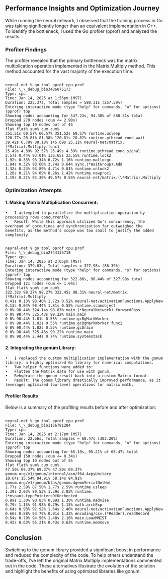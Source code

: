 ## Performance Insights and Optimization Journey

While running the neural network, I observed that the training process in Go was taking significantly longer than an equivalent implementation in C++. To identify the bottleneck, I used the Go profiler (pprof) and analyzed the results.

### Profiler Findings

The profiler revealed that the primary bottleneck was the matrix multiplication operation implemented in the Matrix.Multiply method. This method accounted for the vast majority of the execution time.

```Unoptimized

neural-net % go tool pprof cpu.prof
File: \_\_debug_bin3486075173
Type: cpu
Time: Jan 14, 2025 at 1:56pm (MST)
Duration: 225.37s, Total samples = 580.31s (257.50%)
Entering interactive mode (type "help" for commands, "o" for options)
(pprof) top
Showing nodes accounting for 547.23s, 94.30% of 580.31s total
Dropped 279 nodes (cum <= 2.90s)
Showing top 10 nodes out of 44
flat flat% sum% cum cum%
351.51s 60.57% 60.57% 351.52s 60.57% runtime.usleep
120.77s 20.81% 81.38% 120.81s 20.82% runtime.pthread_cond_wait
39.42s 6.79% 88.18% 145.69s 25.11% neural-net/matrix.(*Matrix).Multiply.func1
25.49s 4.39% 92.57% 25.49s 4.39% runtime.pthread_cond_signal
2.57s 0.44% 93.01% 136.65s 23.55% runtime.lock2
1.92s 0.33% 93.34% 6.72s 1.16% runtime.mallocgc
1.84s 0.32% 93.66% 3.74s 0.64% sync.(*WaitGroup).Add
1.32s 0.23% 93.89% 4.71s 0.81% runtime.unlock2
1.20s 0.21% 94.09% 8.26s 1.42% runtime.newproc1
1.19s 0.21% 94.30% 49.57s 8.54% neural-net/matrix.(\*Matrix).Multiply
```

### Optimization Attempts

#### 1. Making Matrix Multiplication Concurrent:

    •	I attempted to parallelize the multiplication operation by processing rows concurrently.
    •	Result: While this approach utilized Go’s concurrency, the overhead of goroutines and synchronization far outweighed the benefits, as the method’s scope was too small to justify the added complexity.

```Using concurrency

neural-net % go tool pprof cpu.prof
File: \_\_debug_bin2744135718
Type: cpu
Time: Jan 14, 2025 at 2:05pm (MST)
Duration: 379.63s, Total samples = 327.98s (86.39%)
Entering interactive mode (type "help" for commands, "o" for options)
(pprof) top
Showing nodes accounting for 322.86s, 98.44% of 327.98s total
Dropped 121 nodes (cum <= 1.64s)
flat flat% sum% cum cum%
322.32s 98.27% 98.27% 322.45s 98.31% neural-net/matrix.(*Matrix).Multiply
0.41s 0.13% 98.40% 1.72s 0.52% neural-net/activationFunctions.ApplyNew
0.13s 0.04% 98.44% 1.81s 0.55% runtime.scanobject
0 0% 98.44% 324.14s 98.83% main.(*NeuralNetwork).forwardPass
0 0% 98.44% 325.43s 99.22% main.main
0 0% 98.44% 1.81s 0.55% runtime.gcBgMarkWorker
0 0% 98.44% 1.82s 0.55% runtime.gcBgMarkWorker.func2
0 0% 98.44% 1.82s 0.55% runtime.gcDrain
0 0% 98.44% 325.43s 99.22% runtime.main
0 0% 98.44% 2.44s 0.74% runtime.systemstack
```

#### 2. Integrating the gonum Library:

    •	I replaced the custom multiplication implementation with the gonum library, a highly optimized Go library for numerical computations.
    •	Two helper functions were added to:
    •	Flatten the Matrix data for use with gonum.
    •	Rehydrate the gonum result back into a custom Matrix format.
    •	Result: The gonum library drastically improved performance, as it leverages optimized low-level operations for matrix math.

#### Profiler Results

Below is a summary of the profiling results before and after optimization:

```Using gonum

neural-net % go tool pprof cpu.prof
File: \_\_debug_bin1166781284
Type: cpu
Time: Jan 14, 2025 at 2:17pm (MST)
Duration: 22.66s, Total samples = 68.47s (302.20%)
Entering interactive mode (type "help" for commands, "o" for options)
(pprof) top
Showing nodes accounting for 65.19s, 95.21% of 68.47s total
Dropped 150 nodes (cum <= 0.34s)
Showing top 10 nodes out of 55
flat flat% sum% cum cum%
47.50s 69.37% 69.37% 47.50s 69.37% gonum.org/v1/gonum/internal/asm/f64.AxpyUnitary
10.64s 15.54% 84.91% 58.14s 84.91% gonum.org/v1/gonum/blas/gonum.dgemmSerialNotNot
1.77s 2.59% 87.50% 1.77s 2.59% runtime.usleep
1.39s 2.03% 89.53% 1.39s 2.03% runtime.(*mspan).typePointersOfUnchecked
0.89s 1.30% 90.83% 0.89s 1.30% runtime.madvise
0.79s 1.15% 91.98% 0.79s 1.15% math.archExp
0.64s 0.93% 92.92% 1.64s 2.40% neural-net/activationFunctions.ApplyNew
0.60s 0.88% 93.79% 0.91s 1.33% encoding/csv.(*Reader).readRecord
0.54s 0.79% 94.58% 1.48s 2.16% main.LoadMNIST
0.43s 0.63% 95.21% 0.43s 0.63% runtime.memmove
```

## Conclusion

Switching to the gonum library provided a significant boost in performance and reduced the complexity of the code. To help others understand the trade-offs, I’ve left the original Matrix.Multiply implementations commented out in the code. These alternatives illustrate the evolution of the solution and highlight the benefits of using optimized libraries like gonum.
